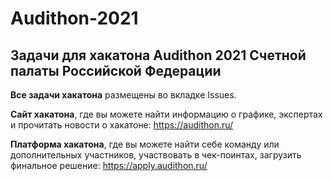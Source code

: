 # Audithon-2021

## Задачи для хакатона Audithon 2021 Счетной палаты Российской Федерации

**Все задачи хакатона** размещены во вкладке Issues.

**Сайт хакатона**, где вы можете найти информацию о графике, экспертах и прочитать новости о хакатоне: https://audithon.ru/

**Платформа хакатона**, где вы можете найти себе команду или дополнительных участников, участвовать в чек-поинтах, загрузить финальное решение: https://apply.audithon.ru/
